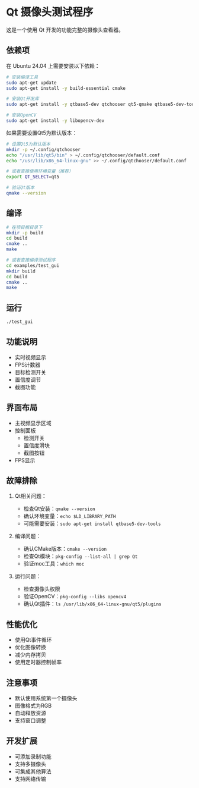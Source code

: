 # Qt 摄像头测试程序

这是一个使用 Qt 开发的功能完整的摄像头查看器。

## 依赖项

在 Ubuntu 24.04 上需要安装以下依赖：

```bash
# 安装编译工具
sudo apt-get update
sudo apt-get install -y build-essential cmake

# 安装Qt开发库
sudo apt-get install -y qtbase5-dev qtchooser qt5-qmake qtbase5-dev-tools

# 安装OpenCV
sudo apt-get install -y libopencv-dev
```

如果需要设置Qt5为默认版本：
```bash
# 设置Qt5为默认版本
mkdir -p ~/.config/qtchooser
echo "/usr/lib/qt5/bin" > ~/.config/qtchooser/default.conf
echo "/usr/lib/x86_64-linux-gnu" >> ~/.config/qtchooser/default.conf

# 或者直接使用环境变量（推荐）
export QT_SELECT=qt5

# 验证Qt版本
qmake --version
```

## 编译

```bash
# 在项目根目录下
mkdir -p build
cd build
cmake ..
make

# 或者直接编译测试程序
cd examples/test_gui
mkdir build
cd build
cmake ..
make
```

## 运行

```bash
./test_gui
```

## 功能说明

- 实时视频显示
- FPS计数器
- 目标检测开关
- 置信度调节
- 截图功能

## 界面布局

- 主视频显示区域
- 控制面板
  - 检测开关
  - 置信度滑块
  - 截图按钮
- FPS显示

## 故障排除

1. Qt相关问题：
   - 检查Qt安装：`qmake --version`
   - 确认环境变量：`echo $LD_LIBRARY_PATH`
   - 可能需要安装：`sudo apt-get install qtbase5-dev-tools`

2. 编译问题：
   - 确认CMake版本：`cmake --version`
   - 检查Qt模块：`pkg-config --list-all | grep Qt`
   - 验证moc工具：`which moc`

3. 运行问题：
   - 检查摄像头权限
   - 验证OpenCV：`pkg-config --libs opencv4`
   - 确认Qt插件：`ls /usr/lib/x86_64-linux-gnu/qt5/plugins`

## 性能优化

- 使用Qt事件循环
- 优化图像转换
- 减少内存拷贝
- 使用定时器控制帧率

## 注意事项

- 默认使用系统第一个摄像头
- 图像格式为RGB
- 自动释放资源
- 支持窗口调整

## 开发扩展

- 可添加录制功能
- 支持多摄像头
- 可集成其他算法
- 支持网络传输 